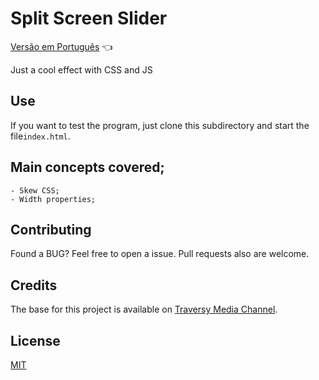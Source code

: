 # Split Screen Slider

<a href="https://github.com/ItaloPussi/simpleProjectsJS/blob/master/splitScreenSlider/readme.pt.md">Versão em Português</a> 👈

Just a cool effect with CSS and JS

## Use

If you want to test the program, just clone this subdirectory and start the file```index.html```.

## Main concepts covered;
	- Skew CSS;
    - Width properties;

## Contributing
Found a BUG? Feel free to open a issue. Pull requests also are welcome.

## Credits
The base for this project is available on <a href="https://www.youtube.com/watch?v=5F0EvajMlXo" target="_blank">Traversy Media Channel</a>.

## License
[MIT](https://choosealicense.com/licenses/mit/)
